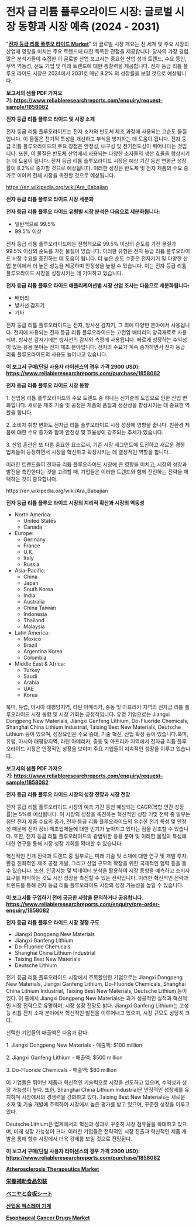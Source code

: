<p><h1>전자 급 리튬 플루오라이드 시장: 글로벌 시장 동향과 시장 예측 (2024 - 2031)</h1></p><p>"<strong><a href="https://www.reliableresearchreports.com/electronic-grade-lithium-fluoride-r1858082">전자 등급 리튬 플루오 라이드 Market</a></strong>" 의 글로벌 시장 개요는 전 세계 및 주요 시장의 산업에 영향을 미치는 주요 트렌드에 대한 독특한 관점을 제공합니다. 당사의 가장 경험 많은 분석가들이 수집한 이 글로벌 산업 보고서는 중요한 산업 성과 트렌드, 수요 동인, 무역 역동성, 선도 기업 및 미래 트렌드에 대한 통찰력을 제공합니다. 전자 등급 리튬 플루오 라이드 시장은 2024에서 2031로 매년 8.2% 의 성장률을 보일 것으로 예상됩니다.</p>
<p><strong>보고서의 샘플 PDF 가져오기:&nbsp;<a href="https://www.reliableresearchreports.com/enquiry/request-sample/1858082">https://www.reliableresearchreports.com/enquiry/request-sample/1858082</a></strong></p>
<p><strong>전자 등급 리튬 플루오 라이드 및 시장 소개</strong></p>
<p><p>전자 등급 리튬 플루오라이드는 전자 소자와 반도체 제조 과정에 사용되는 고순도 물질입니다. 이 물질은 전기적 특성을 개선하고 부식을 방지하는 데 도움이 됩니다. 전자 등급 리튬 플루오라이드의 주요 장점은 안정성, 내구성 및 전기전도성이 뛰어나다는 것입니다. 또한, 이 물질은 반도체 산업에서 사용되는 다양한 소자들의 생산 효율을 향상시키는 데 도움이 됩니다. 전자 등급 리튬 플루오라이드 시장은 예상 기간 동안 연평균 성장률이 8.2%로 증가할 것으로 예상됩니다. 이러한 성장은 반도체 및 전자 제품의 수요 증가로 이어져 전체 시장을 촉진할 것으로 예상됩니다.</p></p>
<p><a href="https://en.wikipedia.org/wiki/Ara_Babajian">https://en.wikipedia.org/wiki/Ara_Babajian</a></p>
<p><strong>전자 등급 리튬 플루오 라이드 시장 세분화</strong></p>
<p><strong>전자 등급 리튬 플루오 라이드 유형별 시장 분석은 다음으로 세분화됩니다:</strong></p>
<p><ul><li>일반적으로 99.5%</li><li>99.5% 이상</li></ul></p>
<p><p>전자 등급 리튬 플루오라이드에는 전형적으로 99.5% 이상의 순도를 가진 물질과 99.5% 이상의 순도를 가진 물질이 있습니다. 이러한 유형은 전자 등급 리튬 플루오라이드 시장 수요를 증진하는 데 도움이 됩니다. 더 높은 순도 수준은 전자기기 및 다양한 산업 분야에서 더 높은 성능을 제공하며 안정성을 높일 수 있습니다. 이는 전자 등급 리튬 플루오라이드 시장을 성장시키는 데 기여하고 있습니다.</p></p>
<p><strong>전자 등급 리튬 플루오 라이드 애플리케이션별 시장 산업 조사는 다음으로 세분화됩니다:</strong></p>
<p><ul><li>배터리</li><li>방사선 감지기</li><li>기타</li></ul></p>
<p><p>전자 등급 리튬 플루오라이드는 전지, 방사선 감지기, 그 외에 다양한 분야에서 사용됩니다. 전지에 사용되는 전자 등급 리튬 플루오라이드는 고전압 배터리의 양극재료로 사용되며, 방사선 감지기에는 방사선의 감지와 측정에 사용됩니다. 빠르게 성장하는 수익성이 있는 응용 분야는 전지 제조 분야입니다. 전지의 수요가 계속 증가하면서 전자 등급 리튬 플루오라이드의 사용도 늘어나고 있습니다.</p></p>
<p><strong>이 보고서 구매(단일 사용자 라이센스의 경우 가격 2900 USD): <a href="https://www.reliableresearchreports.com/purchase/1858082">https://www.reliableresearchreports.com/purchase/1858082</a></strong></p>
<p><strong>전자 등급 리튬 플루오 라이드 시장 동향</strong></p>
<p><p>1. 산업용 리튬 플루오라이드의 주요 트렌드 중 하나는 신기술의 도입으로 인한 산업 변화입니다. 새로운 제조 기술 및 공정은 제품의 품질과 생산성을 향상시키는 데 중요한 역할을 합니다.</p><p>2. 소비자 취향 변화도 전자급 리튬 플루오라이드 시장 성장에 영향을 줍니다. 친환경 제품에 대한 수요 증가와 함께 안전성 및 효율성이 강조되는 추세가 있습니다.</p><p>3. 산업 혼란은 또 다른 중요한 요소로서, 기존 시장 세그먼트에 도전하고 새로운 경쟁 업체들이 등장하면서 시장을 혁신하고 확장시키는 데 결정적인 역할을 합니다.</p><p>이러한 트렌드들이 전자급 리튬 플루오라이드 시장에 큰 영향을 미치고, 시장의 성장과 발전을 촉진한다는 것을 고려할 때, 기업들은 이러한 트렌드와 함께 진전하는 전략을 채택하는 것이 중요합니다.</p></p>
<p>https://en.wikipedia.org/wiki/Ara_Babajian</p>
<p><strong>전자 등급 리튬 플루오 라이드 시장의 지리적 확산과 시장의 역동성</strong></p>
<p><ul>
    <li>
        North America:
        <ul>
            <li>United States</li>
            <li>Canada</li>
        </ul>
    </li>
    <li>
        Europe:
        <ul>
            <li>Germany</li>
            <li>France</li>
            <li>U.K.</li>
            <li>Italy</li>
            <li>Russia</li>
        </ul>
    </li>
    <li>
        Asia-Pacific:
        <ul>
            <li>China</li>
            <li>Japan</li>
            <li>South Korea</li>
            <li>India</li>
            <li>Australia</li>
            <li>China Taiwan</li>
            <li>Indonesia</li>
            <li>Thailand</li>
            <li>Malaysia</li>
        </ul>
    </li>
    <li>
        Latin America:
        <ul>
            <li>Mexico</li>
            <li>Brazil</li>
            <li>Argentina Korea</li>
            <li>Colombia</li>
        </ul>
    </li>
    <li>
        Middle East & Africa:
        <ul>
            <li>Turkey</li>
            <li>Saudi</li>
            <li>Arabia</li>
            <li>UAE</li>
            <li>Korea</li>
        </ul>
    </li>
    </ul></p>
<p><p>북미, 유럽, 아시아 태평양지역, 라틴 아메리카, 중동 및 아프리카 지역의 전자급 리튬 플루오라이드 시장 동향 및 시장 기회는 긍정적입니다. 유명 기업으로는 Jiangxi Dongpeng New Materials, Jiangxi Ganfeng Lithium, Do-Fluoride Chemicals, Shanghai China Lithium Industrial, Taixing Best New Materials, Deutsche Lithium 등이 있으며, 성장요인은 수요 증대, 기술 혁신, 산업 확장 등이 있습니다.북미, 유럽, 아시아 태평양지역, 라틴 아메리카, 중동 및 아프리카 지역에서 전자급 리튬 플루오라이드 시장은 안정적인 성장을 보이며 주요 기업들이 지속적인 성장을 이루고 있습니다.</p></p>
<p><strong>보고서의 샘플 PDF 가져오기:&nbsp;<a href="https://www.reliableresearchreports.com/enquiry/request-sample/1858082">https://www.reliableresearchreports.com/enquiry/request-sample/1858082</a></strong></p>
<p><strong>전자 등급 리튬 플루오 라이드 시장의 성장 전망과 시장 전망</strong></p>
<p><p>전자 등급 리튬 플루오라이드 시장의 예측 기간 동안 예상되는 CAGR(복합 연간 성장률)는 5%로 예상됩니다. 이 시장의 성장을 촉진하는 혁신적인 성장 기및 전략 중 일부는 첨단 전자 제품 수요의 증가, 전자 등급 리튬 플루오라이드의 우수한 전기 특성 및 안정성 때문에 전자 장비 제조업체들에 대한 인기가 높아지고 있다는 점을 강조할 수 있습니다. 또한, 전자 등급 리튬 플루오라이드의 광범위한 응용 분야 및 이러한 물질의 특성에 대한 연구를 통해 시장 성장 기회를 확대할 수 있습니다.</p><p>혁신적인 전개 전략과 트렌드 중 일부로는 미래 기술 및 소재에 대한 연구 및 개발 투자, 환경 친화적인 제조 공정 개발, 그리고 산업 규모의 확장을 위한 국제적인 협력 등을 들 수 있습니다. 또한, 인공지능 및 빅데이터 분석을 활용하여 시장 동향을 예측하고 소비자 요구를 파악하는 것도 시장 성장을 촉진할 수 있는 전략입니다. 이러한 혁신적인 전략과 트렌드를 통해 전자 등급 리튬 플루오라이드 시장의 성장 가능성을 높일 수 있습니다.</p></p>
<p><strong>이 보고서를 구입하기 전에 궁금한 사항을 문의하거나 공유합니다. <a href="https://www.reliableresearchreports.com/enquiry/pre-order-enquiry/1858082">https://www.reliableresearchreports.com/enquiry/pre-order-enquiry/1858082</a></strong></p>
<p><strong>전자 등급 리튬 플루오 라이드 시장 경쟁 구도</strong></p>
<p><ul><li>Jiangxi Dongpeng New Materials</li><li>Jiangxi Ganfeng Lithium</li><li>Do-Fluoride Chemicals</li><li>Shanghai China Lithium Industrial</li><li>Taixing Best New Materials</li><li>Deutsche Lithium</li></ul></p>
<p><p>전기 등급 리튬 플루오라이드 시장에서 주목할만한 기업으로는 Jiangxi Dongpeng New Materials, Jiangxi Ganfeng Lithium, Do-Fluoride Chemicals, Shanghai China Lithium Industrial, Taixing Best New Materials, Deutsche Lithium 등이 있다. 이 중에서 Jiangxi Dongpeng New Materials는 과거 성공적인 실적과 혁신적인 시장 전략으로 유명하며, 시장 성장 전망도 밝다. Jiangxi Ganfeng Lithium는 고성능 리튬 전지 소재 분야에서 혁신적인 발전을 이루어내고 있으며, 시장 규모도 상당히 크다. </p><p>선택한 기업들의 매출액은 다음과 같다:</p><p>1. Jiangxi Dongpeng New Materials - 매출액: $100 million</p><p>2. Jiangxi Ganfeng Lithium - 매출액: $500 million</p><p>3. Do-Fluoride Chemicals - 매출액: $80 million</p><p>이 기업들은 뛰어난 제품과 혁신적인 기술력으로 시장을 선도하고 있으며, 수익성과 성장 가능성이 높다. 또한, Shanghai China Lithium Industrial은 안정적인 성장세를 유지하며 시장에서의 경쟁력을 강화하고 있다. Taixing Best New Materials는 새로운 소재 및 기술 개발에 주력하여 시장에서 높은 평가를 받고 있으며, 꾸준한 성장을 이루고 있다.</p><p>Deutsche Lithium은 업계에서의 혁신과 성과로 꾸준히 시장 점유율을 확대하고 있으며, 미래 성장 가능성이 크다. 이러한 기업들은 전략적인 시장 진출과 혁신적인 제품 개발을 통해 향후 시장에서 더욱 강세를 보일 것으로 전망된다.</p></p>
<p><strong>이 보고서 구매(단일 사용자 라이센스의 경우 가격 2900 USD): <a href="https://www.reliableresearchreports.com/purchase/1858082">https://www.reliableresearchreports.com/purchase/1858082</a></strong></p>
<p><strong><p><a href="https://github.com/VincentButlerjXXf/Market-Research-Report-List-1/blob/main/atherosclerosis-therapeutics-market.md">Atherosclerosis Therapeutics Market</a></p><p><a href="https://github.com/TerrellConn/Market-Research-Report-List-3/blob/main/252318587255.md">栄養補助食品包装</a></p><p><a href="https://github.com/RandallRunte2023/Market-Research-Report-List-2/blob/main/646225887256.md">ベニヤと合板シート</a></p><p><a href="https://github.com/LuckeyCorbin/Market-Research-Report-List-2/blob/main/4684196108065.md">산업용 엑스레이 기계</a></p><p><a href="https://github.com/nusratjahan12006/Market-Research-Report-List-2/blob/main/esophageal-cancer-drugs-market.md">Esophageal Cancer Drugs Market</a></p></strong></p>
<p></p>